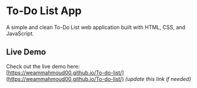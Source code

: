 # To-Do List App

A simple and clean To-Do List web application built with HTML, CSS, and JavaScript.


## Live Demo

Check out the live demo here:  
[https://weammahmoud00.github.io/To-do-list/](https://weammahmoud00.github.io/To-do-list/) *(update this link if needed)*
